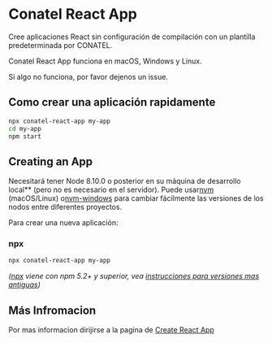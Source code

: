 # Conatel React App

Cree aplicaciones React sin configuración de compilación con un plantilla predeterminada por CONATEL.

Conatel React App funciona en macOS, Windows y Linux.

Si algo no funciona, por favor dejenos un issue.

## Como crear una aplicación rapidamente

```sh
npx conatel-react-app my-app
cd my-app
npm start
```

## Creating an App

Necesitará tener Node 8.10.0 o posterior en su máquina de desarrollo local** (pero no es necesario en el servidor). Puede usar[nvm](https://github.com/creationix/nvm#installation) (macOS/Linux) o[nvm-windows](https://github.com/coreybutler/nvm-windows#node-version-manager-nvm-for-windows) para cambiar fácilmente las versiones de los nodos entre diferentes proyectos.

Para crear una nueva aplicación:

### npx

```sh
npx conatel-react-app my-app
```

_([npx](https://medium.com/@maybekatz/introducing-npx-an-npm-package-runner-55f7d4bd282b) viene con npm 5.2+ y superior, vea [instrucciones para versiones mas antiguas](https://gist.github.com/gaearon/4064d3c23a77c74a3614c498a8bb1c5f))_

## Más Infromacion

Por mas informacion dirijirse a la pagina de [Create React App](https://github.com/facebook/create-react-app)
